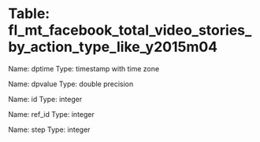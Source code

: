 Table: fl_mt_facebook_total_video_stories_by_action_type_like_y2015m04
======================================================================

Name: dptime
Type: timestamp with time zone

Name: dpvalue
Type: double precision

Name: id
Type: integer

Name: ref_id
Type: integer

Name: step
Type: integer

